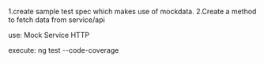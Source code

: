 1.create sample test spec which makes use of mockdata.
2.Create a method to fetch data from service/api

use:
Mock Service
HTTP

execute:
ng test --code-coverage
